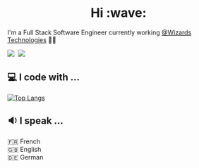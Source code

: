 <h1 align="center">Hi :wave:</h1>

I'm a Full Stack Software Engineer currently working <a href="https://wizards-technologies.com/" target="_blank">@Wizards Technologies</a> 🧙‍♂️

<a href="https://www.linkedin.com/in/corentin-noblet/" target="_blank"><img src="https://img.shields.io/badge/linkedin-%230077B5.svg?&style=for-the-badge&logo=linkedin&logoColor=white" /></a>&nbsp;
<a href="https://codepen.io/c-noblet" target="_blank"><img src="https://img.shields.io/badge/codepen-1e1f26.svg?&style=for-the-badge&logo=codepen&logoColor=white" /></a>&nbsp;

## :computer: I code with ...

[![Top Langs](https://github-readme-stats.vercel.app/api/top-langs/?username=c-noblet&layout=compact&hide_border=true&text_color=C9D1D9&bg_color=0D1117&hide_title="true&langs_count=6)](https://c-noblet.github.io/)

## :sound: I speak ...

:fr: French <br/>
:uk: English <br/>
:de: German <br/>
